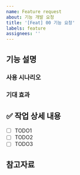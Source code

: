 ```yaml
---
name: Feature request
about: 기능 개발 요청
title: '[Feat] 00 기능 요청'
labels: feature
assignees: ''
---
```


## 기능 설명

### 사용 시나리오

<!-- 이 기능을 사용하는 구체적인 상황을 설명해 주세요. -->
<!-- 어떤 사용자가, 어떤 목적으로 이 기능을 사용할 것인지 기술해 주세요. -->
<!-- 기능 사용 흐름을 단계별로 설명해 주세요. -->

### 기대 효과

<!-- 이 기능이 제공할 것으로 기대되는 이점이나 효과를 설명해 주세요. -->

## ✅ 작업 상세 내용

- [ ] TODO1
- [ ] TODO2
- [ ] TODO3

## 참고자료
